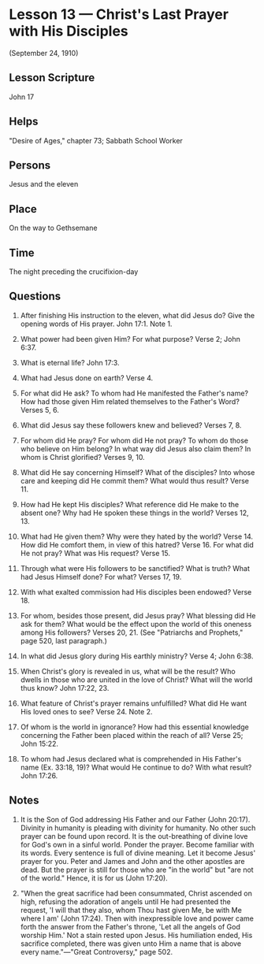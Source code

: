 # Lesson 13 — Christ's Last Prayer with His Disciples

(September 24, 1910)

## Lesson Scripture
John 17

## Helps
"Desire of Ages," chapter 73; Sabbath School Worker

## Persons
Jesus and the eleven

## Place
On the way to Gethsemane

## Time
The night preceding the crucifixion-day

## Questions

1. After finishing His instruction to the eleven, what did Jesus do? Give the opening words of His prayer. John 17:1. Note 1.

2. What power had been given Him? For what purpose? Verse 2; John 6:37.

3. What is eternal life? John 17:3.

4. What had Jesus done on earth? Verse 4.

5. For what did He ask? To whom had He manifested the Father's name? How had those given Him related themselves to the Father's Word? Verses 5, 6.

6. What did Jesus say these followers knew and believed? Verses 7, 8.

7. For whom did He pray? For whom did He not pray? To whom do those who believe on Him belong? In what way did Jesus also claim them? In whom is Christ glorified? Verses 9, 10.

8. What did He say concerning Himself? What of the disciples? Into whose care and keeping did He commit them? What would thus result? Verse 11.

9. How had He kept His disciples? What reference did He make to the absent one? Why had He spoken these things in the world? Verses 12, 13.

10. What had He given them? Why were they hated by the world? Verse 14. How did He comfort them, in view of this hatred? Verse 16. For what did He not pray? What was His request? Verse 15.

11. Through what were His followers to be sanctified? What is truth? What had Jesus Himself done? For what? Verses 17, 19.

12. With what exalted commission had His disciples been endowed? Verse 18.

13. For whom, besides those present, did Jesus pray? What blessing did He ask for them? What would be the effect upon the world of this oneness among His followers? Verses 20, 21. (See "Patriarchs and Prophets," page 520, last paragraph.)

14. In what did Jesus glory during His earthly ministry? Verse 4; John 6:38.

15. When Christ's glory is revealed in us, what will be the result? Who dwells in those who are united in the love of Christ? What will the world thus know? John 17:22, 23.

16. What feature of Christ's prayer remains unfulfilled? What did He want His loved ones to see? Verse 24. Note 2.

17. Of whom is the world in ignorance? How had this essential knowledge concerning the Father been placed within the reach of all? Verse 25; John 15:22.

18. To whom had Jesus declared what is comprehended in His Father's name (Ex. 33:18, 19)? What would He continue to do? With what result? John 17:26.

## Notes

1. It is the Son of God addressing His Father and our Father (John 20:17). Divinity in humanity is pleading with divinity for humanity. No other such prayer can be found upon record. It is the out-breathing of divine love for God's own in a sinful world. Ponder the prayer. Become familiar with its words. Every sentence is full of divine meaning. Let it become Jesus' prayer for you. Peter and James and John and the other apostles are dead. But the prayer is still for those who are "in the world" but "are not of the world." Hence, it is for us (John 17:20).

2. "When the great sacrifice had been consummated, Christ ascended on high, refusing the adoration of angels until He had presented the request, 'I will that they also, whom Thou hast given Me, be with Me where I am' (John 17:24). Then with inexpressible love and power came forth the answer from the Father's throne, 'Let all the angels of God worship Him.' Not a stain rested upon Jesus. His humiliation ended, His sacrifice completed, there was given unto Him a name that is above every name."—"Great Controversy," page 502.